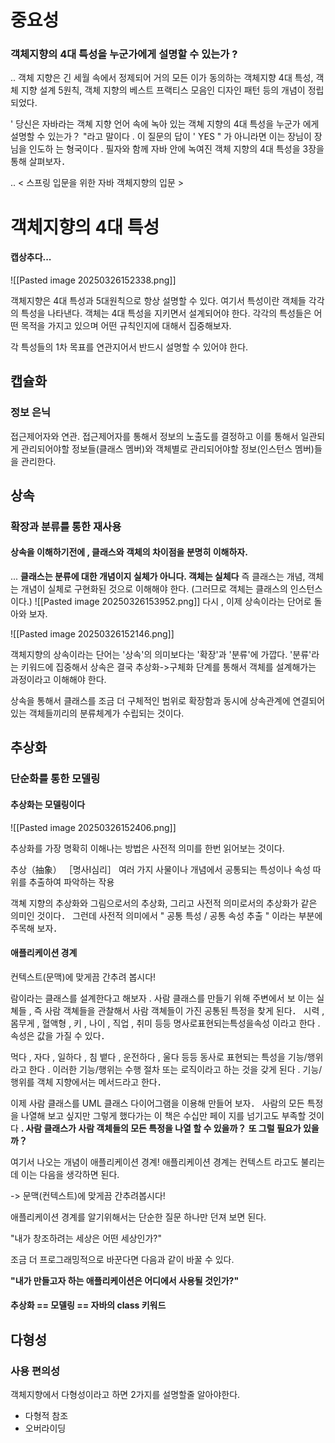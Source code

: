 # 중요성
### 객체지향의 4대 특성을 누군가에게 설명할 수 있는가 ? 

.. 객체 지향은 긴 세월 속에서 정제되어 거의 모든 이가 동의하는 객체지향 4대 특성, 객체 지향 설계 5원칙, 객체 지향의 베스트 프랙티스 모음인 디자인 패턴 등의 개념이 정립되었다. 

' 당신은 자바라는 객쳬 지향 언어 속에 녹아 있는 객쳬 지향의 4대 특성을 누군가 에게 설명할 수 있는가？ "라고 말이다 . 이 질문의 답이 ' YES " 가 아니라면 이는 장님이 장님을 인도하 는 형국이다 . 필자와 함께 자바 안에 녹여진 객체 지향의 4대 특성을 3장을 통해 살펴보자．

.. < 스프링 입문을 위한 자바 객체지향의 입문 > 
# 객체지향의 4대 특성
#### 캡상추다... 

![[Pasted image 20250326152338.png]]

객체지향은 4대 특성과 5대원칙으로 항상 설명할 수 있다. 여기서 특성이란 객체들 각각의 특성을 나타낸다. 객체는 4대 특성을 지키면서 설계되어야 한다. 각각의 특성들은 어떤 목적을 가지고 있으며 어떤 규칙인지에 대해서 집중해보자. 

각 특성들의 1차 목표를 연관지어서 반드시 설명할 수 있어야 한다. 

## 캡슐화
### 정보 은닉 

접근제어자와 연관. 접근제어자를 통해서 정보의 노출도를 결정하고 이를 통해서 일관되게 관리되어야할 정보들(클래스 멤버)와 객체별로 관리되어야할 정보(인스턴스 멤버)들을 관리한다.  





## 상속
### 확장과 분류를 통한 재사용 

#### 상속을 이해하기전에 , 클래스와 객체의 차이점을 분명히 이해하자.

... **클래스는 분류에 대한 개념이지 실체가 아니다. 객체는 실체다** 
즉 클래스는 개념, 객체는 개념이 실체로 구현화된 것으로 이해해야 한다.
(그러므로 객체는 클래스의 인스턴스이다.)
![[Pasted image 20250326153952.png]]
다시 , 이제 상속이라는 단어로 돌아와 보자. 


![[Pasted image 20250326152146.png]]

객체지향의 상속이라는 단어는 '상속'의 의미보다는 '확장'과 '분류'에 가깝다. '분류'라는 키워드에 집중해서 상속은 결국 추상화->구체화 단계를 통해서 객체를 설계해가는 과정이라고 이해해야 한다. 

상속을 통해서 클래스를 조금 더 구체적인 범위로 확장함과 동시에 상속관계에 연결되어 있는 객체들끼리의 분류체계가 수립되는 것이다. 
## 추상화
### 단순화를 통한 모델링 

#### **추상화는 모델링이다**

![[Pasted image 20250326152406.png]]

추상화를 가장 명확히 이해나는 방법은 사전적 의미를 한번 읽어보는 것이다. 

추상（抽象） ［명사I심리］ 여러 가지 사물이나 개념에서 공통되는 특성이나 속성 따위를 추출하여 파악하는 작용

객쳬 지향의 추상화와 그림으로서의 추상화, 그리고 사전적 의미로서의 추상화가 같은 의미인 것이다． 그런데 사전적 의미에서 " 공통 특성 / 공통 속성 추출 " 이라는 부분에 주목해 보자．

#### 애플리케이션 경계 

컨텍스트(문맥)에 맞게끔 간추려 봅시다! 

람이라는 클래스를 설계한다고 해보자 . 사람 클래스를 만들기 위해 주변에서 보 이는 실쳬들 , 즉 사람 객쳬들을 관찰해서 사람 객쳬들이 가진 공통된 특정을 찾게 된다． 시력 , 몸무게 , 혈액형 , 키 , 나이 , 직업 , 취미 등등 명사로표현되는특성을속성 이라고 한다 . 속성은 값을 가질 수 있다．

먹다 , 자다 , 일하다 , 침 뱉다 , 운전하다 , 울다 등등 동사로 표현되는 특성을 기능/행위라고 한다 . 이러한 기능/행위는 수행 절차 또는 로직이라고 하는 것을 갖게 된다 . 기능/행위를 객체 지향에서는 메서드라고 한다． 

이제 사람 클래스를 UML 클래스 다이어그램을 이용해 만들어 보자． 사람의 모든 특정을 나열해 보고 싶지만 그렇게 했다가는 이 책은 수십만 페이 지를 넘기고도 부족할 것이다 **. 사람 클래스가 사람 객체들의 모든 특정을 나열 할 수 있을까？ 또 그럴 필요가 있을까？**

여기서 나오는 개념이 애플리케이션 경계! 애플리케이션 경계는 컨텍스트 라고도 불리는데 이는 다음을 생각하면 된다. 

-> 문맥(컨텍스트)에 맞게끔 간추려봅시다! 

애플리케이션 경계를 알기위해서는 단순한 질문 하나만 던져 보면 된다.

"내가 창조하려는 세상은 어떤 세상인가?"

조금 더 프로그래밍적으로 바꾼다면 다음과 같이 바꿀 수 있다.

**"내가 만들고자 하는 애플리케이션은 어디에서 사용될 것인가?"**


#### 추상화 == 모델링 == 자바의 class 키워드 


## 다형성 
### 사용 편의성 

객체지향에서 다형성이라고 하면 2가지를 설명할줄 알아야한다. 
- 다형적 참조
- 오버라이딩 
